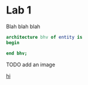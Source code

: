 # Lab 1
Blah blah blah

```vhdl
architecture bhv of entity is
begin

end bhv;

```

TODO add an image

[hi](google.com)
